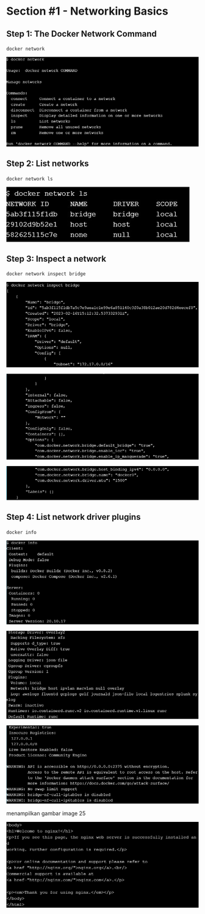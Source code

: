 # Section #1 - Networking Basics

## Step 1: The Docker Network Command

``docker network``

![image1.jpg](https://github.com/kareeems/tekn-cloud-computing/blob/main/minggu-10/image/image1.jpg)

## Step 2: List networks

``docker network ls``

![image2.jpg](https://github.com/kareeems/tekn-cloud-computing/blob/main/minggu-10/image/image2.jpg)

## Step 3: Inspect a network

``docker network inspect bridge``

![image3.jpg](https://github.com/kareeems/tekn-cloud-computing/blob/main/minggu-10/image/image3.jpg)

![image4.jpg](https://github.com/kareeems/tekn-cloud-computing/blob/main/minggu-10/image/image4.jpg)

![image5.jpg](https://github.com/kareeems/tekn-cloud-computing/blob/main/minggu-10/image/image5.jpg)

## Step 4: List network driver plugins

``docker info``

![image6.jpg](https://github.com/kareeems/tekn-cloud-computing/blob/main/minggu-10/image/image6.jpg)

![image7.jpg](https://github.com/kareeems/tekn-cloud-computing/blob/main/minggu-10/image/image7.jpg)

![image8.jpg](https://github.com/kareeems/tekn-cloud-computing/blob/main/minggu-10/image/image8.jpg)

menampilkan gambar image 25 

![Install Git](../minggu-10/image/image25.jpg)